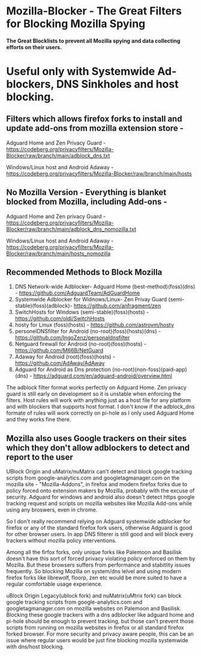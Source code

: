 # Mozilla-Blocker - The Great Filters for Blocking Mozilla Spying
#### The Great Blocklists to prevent all Mozilla spying and data collecting efforts on their users.

# Useful only with Systemwide Ad-blockers, DNS Sinkholes and host blocking.

## Filters which allows firefox forks to install and update add-ons from mozilla extension store -
Adguard Home and Zen Privacy Guard - https://codeberg.org/privacyfilters/Mozilla-Blocker/raw/branch/main/adblock_dns.txt

Windows/Linux host and Android Adaway - https://codeberg.org/privacyfilters/Mozilla-Blocker/raw/branch/main/hosts

## No Mozilla Version - Everything is blanket blocked from Mozilla, including Add-ons -
Adguard Home and Zen privacy Guard - https://codeberg.org/privacyfilters/Mozilla-Blocker/raw/branch/main/adblock_dns_nomozilla.txt

Windows/Linux host and Android Adaway - https://codeberg.org/privacyfilters/Mozilla-Blocker/raw/branch/main/hosts_nomozilla
## Recommended Methods to Block Mozilla
1. DNS Network-wide Adblocker- Adguard Home (best-method)(foss)(dns) - https://github.com/AdguardTeam/AdGuardHome
2. Systemwide Adblocker for Widnows/Linux- Zen Privay Guard (semi-stable)(foss)(adblock)- https://github.com/anfragment/zen
3. SwitchHosts for Windows (semi-stable)(foss)(hosts) - https://github.com/oldj/SwitchHosts
4. hosty for Linux (foss)(hosts) - https://github.com/astrovm/hosty
5. personelDNSfilter for Android (no-root)(foss)(hosts)(dns) - https://github.com/IngoZenz/personaldnsfilter
6. Netguard firewall for Android (no-root)(foss)(hosts) - https://github.com/M66B/NetGuard
7. Adaway for Android (root)(foss)(hosts) - https://github.com/AdAway/AdAway
8. Adguard for Android as Dns protection (no-root)(non-foss)(paid-app)(dns) - https://adguard.com/en/adguard-android/overview.html

The adblock filter format works perfectly on Adguard Home.
Zen privacy guard is still early on development so it is unstable when enforcing the filters.
Host rules will work with anything just as a host file for any platform and with blockers that supports host format.
I don't know if the adblock_dns formate of rules will work correctly on pi-hole as I only used Adguard Home and they works fine there. 

## Mozilla also uses Google trackers on their sites which they don't allow adblockers to detect and report to the user
UBlock Origin and uMatrix/nuMatrix can't detect and block google tracking scripts from google-analytics.com and googletagmanager.com on the mozilla site - "Mozilla-Addons", in firefox and modern firefox forks due to policy forced onto extension makers by Mozilla, probably with the excuse of security. Adguard for windows and android also doesn't detect https google tracking request and scripts on mozilla websites like Mozilla Add-ons while using any broswers, even in chrome.

So I don't really recommend relying on Adguard systemwide adblocker for firefox or any of the standard firefox fork users, otherwise Adguard is good for other browser users. In app DNS filterer is still good and will block every trackers without mozilla policy interventions.

Among all the firfox forks, only unique forks like Palemoon and Basilisk doesn't have this sort of forced privacy violating policy enforced on them by Mozilla. But these browsers suffers from performance and stabitlity issues frequently. So blocking Mozilla on system/dns lelvel and using modern firefox forks like librewolf, floorp, zen etc would be more suited to have a regular comfortable usage experience.

uBlock Origin Legacy(ublock fork) and nuMatrix(uMtrix fork) can block google tracking scripts from google-analytics.com and googletagmanager.com on mozilla websites on Palemoon and Basilisk. Blocking these google trackers with a dns adblocker like adguard home and pi-hole should be enough to prevent tracking, but those can't prevent those scripts from running on mozilla websites in firefox or all standard firefox forked browser. For more security and privacy aware people, this can be an issue where regular users would be just fine blocking mozilla systemwide with dns/host blocking.
